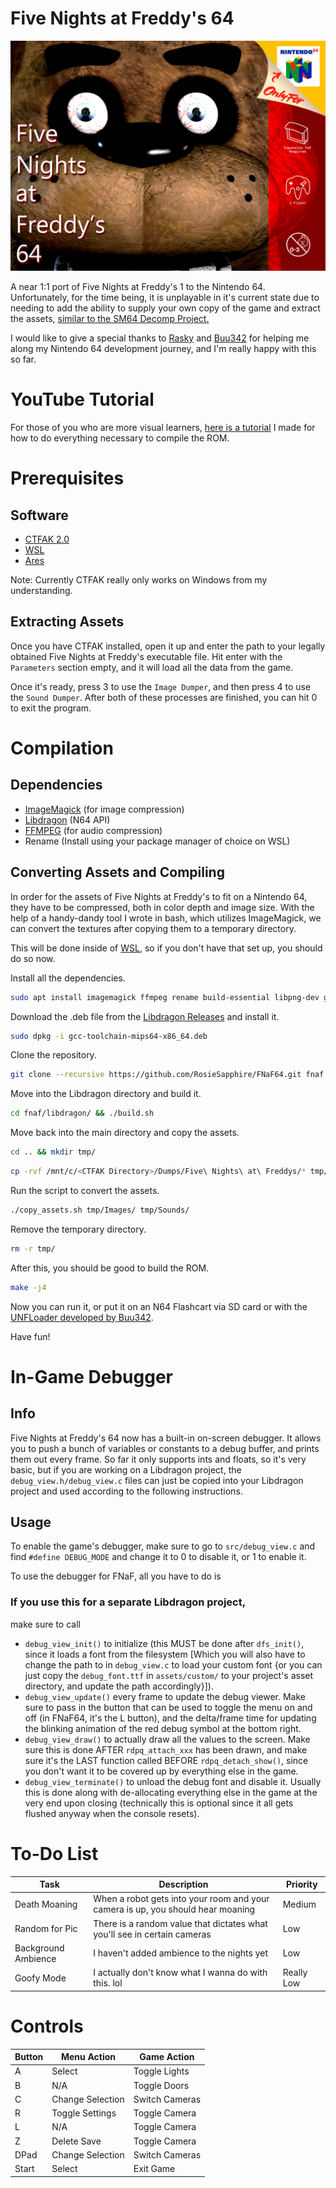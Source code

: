 # Five Nights at Freddy's 64
![Artwork by Rosie Sapphire, Quilt and Spooky Илюхa](https://github.com/RosieSapphire/FNaF64/blob/main/coverart.png?raw=true)

A near 1:1 port of Five Nights at Freddy's 1 to the Nintendo 64.
Unfortunately, for the time being, it is unplayable in it's current state
due to needing to add the ability to supply your own copy of the game and
extract the assets, [similar to the SM64 Decomp Project.](https://github.com/n64decomp/sm64)

I would like to give a special thanks to [Rasky](https://github.com/rasky) and
[Buu342](https://github.com/buu342) for helping me along my Nintendo 64 development
journey, and I'm really happy with this so far.

# YouTube Tutorial
For those of you who are more visual learners, [here is a tutorial](https://youtu.be/cSOmlyvK9gQ)
I made for how to do everything necessary to compile the ROM.

# Prerequisites
## Software
* [CTFAK 2.0](https://github.com/CTFAK/CTFAK2.0)
* [WSL](https://learn.microsoft.com/en-us/windows/wsl/install)
* [Ares](https://ares-emu.net)

Note: Currently CTFAK really only works on Windows from my understanding.

## Extracting Assets
Once you have CTFAK installed, open it up and enter the path to your
legally obtained Five Nights at Freddy's executable file.
Hit enter with the `Parameters` section empty, and it will load
all the data from the game.

Once it's ready, press 3 to use the `Image Dumper`, and then
press 4 to use the `Sound Dumper`. After both of these processes
are finished, you can hit 0 to exit the program.

# Compilation
## Dependencies
* [ImageMagick](https://imagemagick.org) (for image compression)
* [Libdragon](https://github.com/DragonMinded/libdragon) (N64 API)
* [FFMPEG](https://ffmpeg.org/download.html) (for audio compression)
* Rename (Install using your package manager of choice on WSL)

## Converting Assets and Compiling
In order for the assets of Five Nights at Freddy's to fit on a Nintendo 64, they
have to be compressed, both in color depth and image size. With the help of
a handy-dandy tool I wrote in bash, which utilizes ImageMagick, we can convert
the textures after copying them to a temporary directory.

This will be done inside of [WSL](https://aka.ms/wsl), so if you don't have that set up, you should do so now.

Install all the dependencies.

```bash
sudo apt install imagemagick ffmpeg rename build-essential libpng-dev git
```

Download the .deb file from the [Libdragon Releases](https://github.com/DragonMinded/libdragon/releases) and install it.

```bash
sudo dpkg -i gcc-toolchain-mips64-x86_64.deb
```

Clone the repository.

```bash
git clone --recursive https://github.com/RosieSapphire/FNaF64.git fnaf
```

Move into the Libdragon directory and build it.

```bash
cd fnaf/libdragon/ && ./build.sh
```

Move back into the main directory and copy the assets.

```bash
cd .. && mkdir tmp/
```

```bash
cp -rvf /mnt/c/<CTFAK Directory>/Dumps/Five\ Nights\ at\ Freddys/* tmp/
```

Run the script to convert the assets.
```bash
./copy_assets.sh tmp/Images/ tmp/Sounds/
```

Remove the temporary directory.
```bash
rm -r tmp/
```

After this, you should be good to build the ROM.
```bash
make -j4
```

Now you can run it, or put it on an N64 Flashcart via
SD card or with the [UNFLoader developed by Buu342](https://github.com/buu342/N64-UNFLoader).

Have fun!

# In-Game Debugger
## Info
Five Nights at Freddy's 64 now has a built-in on-screen debugger. It allows you to push a bunch of variables or constants to a debug buffer, and prints them out every frame. So far it only supports ints and floats, so it's very basic, but if you are working on a Libdragon project, the `debug_view.h/debug_view.c` files can just be copied into your Libdragon project and used according to the following instructions.
## Usage
To enable the game's debugger, make sure to go to `src/debug_view.c` and find `#define DEBUG_MODE` and change it to 0 to disable it, or 1 to enable it.

To use the debugger for FNaF, all you have to do is
### If you use this for a separate Libdragon project,
make sure to call
- `debug_view_init()` to initialize (this MUST be done after `dfs_init()`, since it loads a font from the filesystem [Which you will also have to change the path to in `debug_view.c` to load your custom font {or you can just copy the `debug_font.ttf` in `assets/custom/` to your project's asset directory, and update the path accordingly}]).
- `debug_view_update()` every frame to update the debug viewer. Make sure to pass in the button that can be used to toggle the menu on and off (in FNaF64, it's the L button), and the delta/frame time for updating the blinking animation of the red debug symbol at the bottom right.
- `debug_view_draw()` to actually draw all the values to the screen. Make sure this is done AFTER `rdpq_attach_xxx` has been drawn, and make sure it's the LAST function called BEFORE `rdpq_detach_show()`, since you don't want it to be covered up by everything else in the game.
- `debug_view_terminate()` to unload the debug font and disable it. Usually this is done along with de-allocating everything else in the game at the very end upon closing (technically this is optional since it all gets flushed anyway when the console resets).

# To-Do List
| Task | Description | Priority |
|--|--|--|
| Death Moaning | When a robot gets into your room and your camera is up, you should hear moaning | Medium |
| Random for Pic | There is a random value that dictates what you'll see in certain cameras | Low |
| Background Ambience | I haven't added ambience to the nights yet | Low |
| Goofy Mode | I actually don't know what I wanna do with this. lol | Really Low |

# Controls
| Button | Menu Action | Game Action |
|--|--|--|
| A | Select | Toggle Lights |
| B | N/A | Toggle Doors |
| C | Change Selection | Switch Cameras |
| R | Toggle Settings | Toggle Camera |
| L | N/A | Toggle Camera |
| Z | Delete Save | Toggle Camera |
| DPad | Change Selection | Switch Cameras |
| Start | Select | Exit Game |
